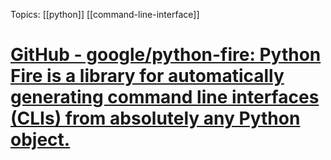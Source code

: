 Topics: [[python]] [[command-line-interface]]
# [GitHub - google/python-fire: Python Fire is a library for automatically generating command line interfaces (CLIs) from absolutely any Python object.](https://github.com/google/python-fire)

